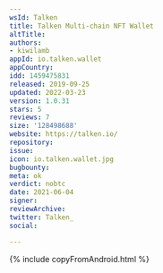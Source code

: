 ```yaml
---
wsId: Talken
title: Talken Multi-chain NFT Wallet
altTitle: 
authors:
- kiwilamb
appId: io.talken.wallet
appCountry: 
idd: 1459475831
released: 2019-09-25
updated: 2022-03-23
version: 1.0.31
stars: 5
reviews: 7
size: '128498688'
website: https://talken.io/
repository: 
issue: 
icon: io.talken.wallet.jpg
bugbounty: 
meta: ok
verdict: nobtc
date: 2021-06-04
signer: 
reviewArchive: 
twitter: Talken_
social: 

---
```


{% include copyFromAndroid.html %}

